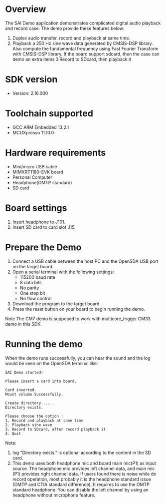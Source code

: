 Overview
========
The SAI Demo application demonstrates complicated digital audio playback and record case. The demo provide these features below:
1. Duplex audio transfer, record and playback at same time.
2. Playback a 250 Hz sine wave data generated by CMSIS-DSP library. Also compute the fundamental frequency using Fast Fourier Transform with CMSIS-DSP library.
If the board support sdcard, then the case can demo an extra items
3.Record to SDcard, then playback it

SDK version
===========
- Version: 2.16.000

Toolchain supported
===================
- GCC ARM Embedded  13.2.1
- MCUXpresso  11.10.0

Hardware requirements
=====================
- Mini/micro USB cable
- MIMXRT1180-EVK board
- Personal Computer
- Headphone(OMTP standard)
- SD card

Board settings
==============
1. Insert headphone to J101.
2. Insert SD card to card slot J15.

Prepare the Demo
================
1.  Connect a USB cable between the host PC and the OpenSDA USB port on the target board.
2.  Open a serial terminal with the following settings:
    - 115200 baud rate
    - 8 data bits
    - No parity
    - One stop bit
    - No flow control
3.  Download the program to the target board.
4.  Press the reset button on your board to begin running the demo.

Note
The CM7 demo is supposed to work with multicore_trigger CM33 demo in this SDK.

Running the demo
================
When the demo runs successfully, you can hear the sound and the log would be seen on the OpenSDA terminal like:
~~~~~~~~~~~~~~~~~~~~~~~~~~~~~~~~~~~~~~~~~~~~~~~~~~~~~~~~~~~~~~~~~~~~~~~
SAI Demo started!

Please insert a card into board.

Card inserted.
Mount volume Successfully.

Create directory......
Directory exists.

Please choose the option :
1. Record and playback at same time
2. Playback sine wave
3. Record to SDcard, after record playback it
4. Quit
~~~~~~~~~~~~~~~~~~~~~~~~~~~~~~~~~~~~~~~~~~~~~~~~~~~~~~~~~~~~~~~~~~~~~~~
Note: 
  1. log "Directory exists." is optional according to the content in the SD card.
  2. This demo uses both headphone mic and board main mic(P1) as input source. The headphone mic provides left
     channel data, and main mic (P1) provides right channel data. If users found there is noise while do record operation,
     most probably it is the headphone standard issue (OMTP and CTIA standard difference). It requires to use the OMTP
     standard headphone. You can disable the left channel by using an headphone without microphone feature.

